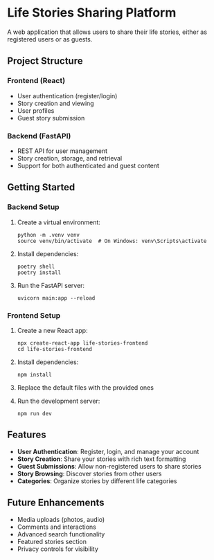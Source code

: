 # Life Stories Sharing Platform

A web application that allows users to share their life stories, either as registered users or as guests.

## Project Structure

### Frontend (React)
- User authentication (register/login)
- Story creation and viewing
- User profiles
- Guest story submission

### Backend (FastAPI)
- REST API for user management
- Story creation, storage, and retrieval
- Support for both authenticated and guest content

## Getting Started

### Backend Setup

1. Create a virtual environment:
   ```
   python -m .venv venv
   source venv/bin/activate  # On Windows: venv\Scripts\activate
   ```

2. Install dependencies:
   ```
   poetry shell
   poetry install
   ```

3. Run the FastAPI server:
   ```
   uvicorn main:app --reload
   ```

### Frontend Setup

1. Create a new React app:
   ```
   npx create-react-app life-stories-frontend
   cd life-stories-frontend
   ```

2. Install dependencies:
   ```
   npm install
   ```

3. Replace the default files with the provided ones

4. Run the development server:
   ```
   npm run dev
   ```

## Features

- **User Authentication**: Register, login, and manage your account
- **Story Creation**: Share your stories with rich text formatting
- **Guest Submissions**: Allow non-registered users to share stories
- **Story Browsing**: Discover stories from other users
- **Categories**: Organize stories by different life categories

## Future Enhancements

- Media uploads (photos, audio)
- Comments and interactions
- Advanced search functionality
- Featured stories section
- Privacy controls for visibility